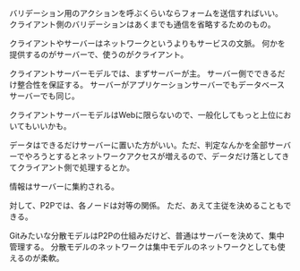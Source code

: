 バリデーション用のアクションを呼ぶくらいならフォームを送信すればいい。
クライアント側のバリデーションはあくまでも通信を省略するためのもの。

クライアントやサーバーはネットワークというよりもサービスの文脈。
何かを提供するのがサーバーで、使うのがクライアント。

クライアントサーバーモデルでは、まずサーバーが主。
サーバー側でできるだけ整合性を保証する。
サーバーがアプリケーションサーバーでもデータベースサーバーでも同じ。

クライアントサーバーモデルはWebに限らないので、一般化してもっと上位においてもいいかも。

データはできるだけサーバーに置いた方がいい。ただ、判定なんかを全部サーバーでやろうとするとネットワークアクセスが増えるので、データだけ落としてきてクライアント側で処理するとか。

情報はサーバーに集約される。

対して、P2Pでは、各ノードは対等の関係。
ただ、あえて主従を決めることもできる。

Gitみたいな分散モデルはP2Pの仕組みだけど、普通はサーバーを決めて、集中管理する。
分散モデルのネットワークは集中モデルのネットワークとしても使えるのが柔軟。
